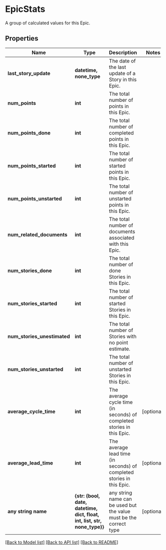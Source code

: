 # EpicStats

A group of calculated values for this Epic.
## Properties
Name | Type | Description | Notes
------------ | ------------- | ------------- | -------------
**last_story_update** | **datetime, none_type** | The date of the last update of a Story in this Epic. | 
**num_points** | **int** | The total number of points in this Epic. | 
**num_points_done** | **int** | The total number of completed points in this Epic. | 
**num_points_started** | **int** | The total number of started points in this Epic. | 
**num_points_unstarted** | **int** | The total number of unstarted points in this Epic. | 
**num_related_documents** | **int** | The total number of documents associated with this Epic. | 
**num_stories_done** | **int** | The total number of done Stories in this Epic. | 
**num_stories_started** | **int** | The total number of started Stories in this Epic. | 
**num_stories_unestimated** | **int** | The total number of Stories with no point estimate. | 
**num_stories_unstarted** | **int** | The total number of unstarted Stories in this Epic. | 
**average_cycle_time** | **int** | The average cycle time (in seconds) of completed stories in this Epic. | [optional] 
**average_lead_time** | **int** | The average lead time (in seconds) of completed stories in this Epic. | [optional] 
**any string name** | **{str: (bool, date, datetime, dict, float, int, list, str, none_type)}** | any string name can be used but the value must be the correct type | [optional]

[[Back to Model list]](../README.md#documentation-for-models) [[Back to API list]](../README.md#documentation-for-api-endpoints) [[Back to README]](../README.md)


